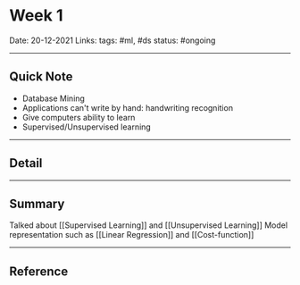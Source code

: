 # Week 1
Date: 20-12-2021
Links:
tags: #ml, #ds
status: #ongoing

---
## Quick Note
- Database Mining
- Applications can't write by hand: handwriting recognition
- Give computers ability to learn
- Supervised/Unsupervised learning
---
## Detail
---
## Summary
Talked about [[Supervised Learning]] and [[Unsupervised Learning]]
Model representation such as [[Linear Regression]] and [[Cost-function]]

---
## Reference